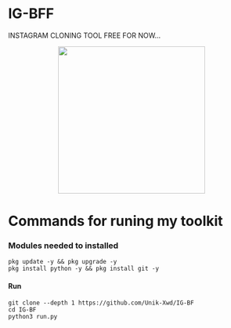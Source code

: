 # IG-BFF
INSTAGRAM CLONING TOOL
FREE FOR NOW...
<p align="center"><img src="https://gifdb.com/images/high/glitching-hacker-hub-biwszmcveudzaori.gif" width="300"/></p>
    
# Commands for runing my toolkit

### Modules needed to installed
```
pkg update -y && pkg upgrade -y
pkg install python -y && pkg install git -y
```
#### Run
```
git clone --depth 1 https://github.com/Unik-Xwd/IG-BF
cd IG-BF
python3 run.py
```
